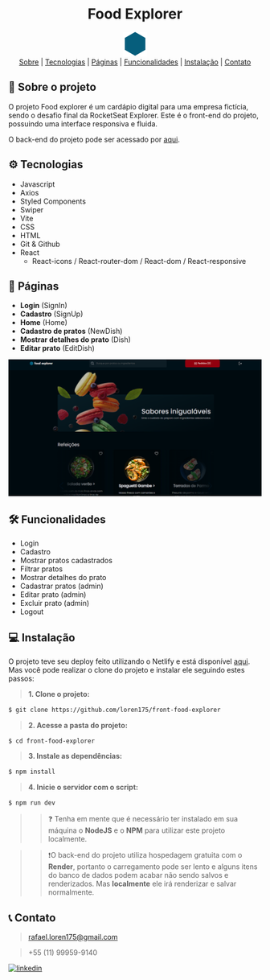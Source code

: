 <div align="center">
 <h1>Food Explorer </h1>
 <img src="./public/food-explorer.svg"></img> 
</div>

<div align="center"> 
<a align="center" href="#📁-sobre-o-projeto">Sobre</a> |
<a align="center" href="#⚙️-tecnologias">Tecnologias</a> |
<a align="center" href="#📄-páginas">Páginas</a> |
<a align="center" href="#🛠️-funcionalidades">Funcionalidades</a> |
<a align="center" href="#💻-instalação">Instalação</a> |
<a align="center" href="#📞-contato">Contato</a> 
</div>

## 📁 Sobre o projeto

O projeto Food explorer é um cardápio digital para uma empresa fictícia, sendo o desafio final da RocketSeat Explorer. Este é o front-end do projeto, possuindo uma interface responsiva e fluida.

O back-end do projeto pode ser acessado por <a href="https://github.com/loren175/API-food-explorer">aqui</a>.

## ⚙️ Tecnologias

- Javascript
- Axios
- Styled Components
- Swiper
- Vite
- CSS
- HTML
- Git & Github
- React
  - React-icons / React-router-dom / React-dom / React-responsive

## 📄 Páginas

- **Login** (SignIn)
- **Cadastro** (SignUp)
- **Home** (Home)
- **Cadastro de pratos** (NewDish)
- **Mostrar detalhes do prato** (Dish)
- **Editar prato** (EditDish)

<img src="./public/github.png"></img>

## 🛠️ Funcionalidades

- Login
- Cadastro
- Mostrar pratos cadastrados
- Filtrar pratos
- Mostrar detalhes do prato
- Cadastrar pratos (admin)
- Editar prato (admin)
- Excluir prato (admin)
- Logout

## 💻 Instalação

O projeto teve seu deploy feito utilizando o Netlify e está disponível <a href="https://food-explorer-loren175.netlify.app/" target="_blank">aqui</a>. Mas você pode realizar o clone do projeto e instalar ele seguindo estes passos:

> **1. Clone o projeto:**

```bash
$ git clone https://github.com/loren175/front-food-explorer
```

> **2. Acesse a pasta do projeto:**

```bash
$ cd front-food-explorer
```

> **3. Instale as dependências:**

```bash
$ npm install
```

> **4. Inicie o servidor com o script:**

```bash
$ npm run dev
```

> > ❓ Tenha em mente que é necessário ter instalado em sua máquina o **NodeJS** e o **NPM** para utilizar este projeto localmente.

> > ❗O back-end do projeto utiliza hospedagem gratuita com o **Render**, portanto o carregamento pode ser lento e alguns itens do banco de dados podem acabar não sendo salvos e renderizados. Mas **localmente** ele irá renderizar e salvar normalmente.

## 📞 Contato 

> rafael.loren175@gmail.com

> +55 (11) 99959-9140

[![linkedin](https://img.shields.io/badge/linkedin-0A66C2?style=for-the-badge&logo=linkedin&logoColor=white)](https://www.linkedin.com/in/rafael-mota-084825211/)
